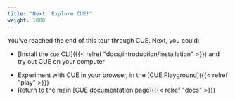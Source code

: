 ```yaml
---
title: "Next: Explore CUE!"
weight: 1000
---
```


You've reached the end of this tour through CUE. Next, you could:

- [Install the `cue` CLI]({{< relref "docs/introduction/installation" >}})
  and try out CUE on your computer
<!-- TODO:postLG - Read the [Language Guide]({{</* relref "docs/language-guide" */>}}) for a deeper
  dive into CUE's features and capabilities -->
- Experiment with CUE in your browser, in the
  [CUE Playground]({{< relref "play" >}})
- Return to the main [CUE documentation page]({{< relref "docs" >}})

